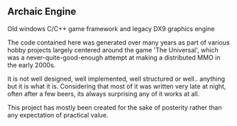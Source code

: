 Archaic Engine
--------------
Old windows C/C++ game framework and legacy DX9 graphics engine

The code contained here was generated over many years as part of various hobby projects largely centered around the game 'The Universal', which was a never-quite-good-enough attempt at making a distributed MMO in the early 2000s.  

It is not well designed, well implemented, well structured or well.. anything but it is what it is.  Considering that most of it was written very late at night, often after a few beers, its always surprising any of it works at all.

This project has mostly been created for the sake of posterity rather than any expectation of practical value.

